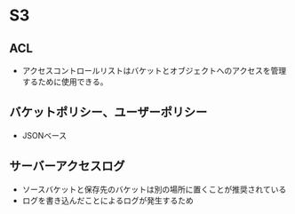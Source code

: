 # S3

## ACL

* アクセスコントロールリストはバケットとオブジェクトへのアクセスを管理するために使用できる。

## バケットポリシー、ユーザーポリシー

* JSONベース

## サーバーアクセスログ

* ソースバケットと保存先のバケットは別の場所に置くことが推奨されている
* ログを書き込んだことによるログが発生するため
